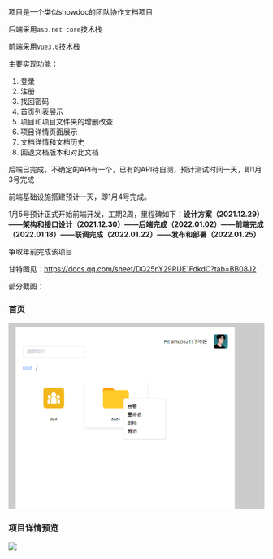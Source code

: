 项目是一个类似showdoc的团队协作文档项目

后端采用`asp.net core`技术栈

前端采用`vue3.0`技术栈

主要实现功能：

1. 登录
2. 注册
3. 找回密码
4. 首页列表展示
5. 项目和项目文件夹的增删改查
6. 项目详情页面展示
7. 文档详情和文档历史
8. 回退文档版本和对比文档

后端已完成，不确定的API有一个，已有的API待自测，预计测试时间一天，即1月3号完成

前端基础设施搭建预计一天，即1月4号完成。

1月5号预计正式开始前端开发，工期2周，里程碑如下：**设计方案（2021.12.29）——架构和接口设计（2021.12.30）——后端完成（2022.01.02）——前端完成（2022.01.18）——联调完成（2022.01.22）——发布和部署（2022.01.25）**

争取年前完成该项目



甘特图见：https://docs.qq.com/sheet/DQ25nY29RUE1FdkdC?tab=BB08J2



部分截图：

### 首页

![](assets/home.png)



### 项目详情预览

![](mdpreview.gif)
